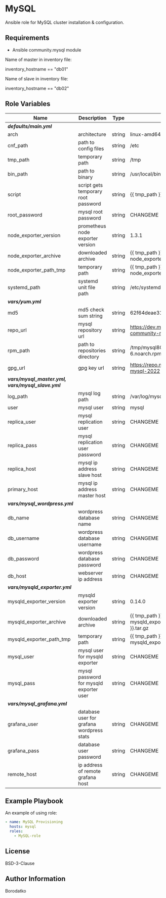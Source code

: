 MySQL
=========

Ansible role for MySQL cluster installation & configuration.


Requirements
------------

 - Ansible community.mysql module

Name of master in inventory file:

inventory_hostname == "db01"

Name of slave in inventory file:

inventory_hostname == "db02"


Role Variables
--------------

| Name | Description | Type | Default Value|
|------|-------------|------|---------|
| ***defaults/main.yml*** |
| arch | architecture  | string | linux-amd64 |
| cnf_path | path to config files | string | /etc |
| tmp_path | temporary path  | string | /tmp |
| bin_path | path to binary  | string | /usr/local/bin |
| script | script gets temporary root password | string | {{ tmp_path }}/script.sh |
| root_password | mysql root password | string | CHANGEME |
| node_exporter_version | prometheus node exporter version | string | 1.3.1 |
| node_exporter_archive | downloaded archive | string | {{ tmp_path }}/node_exporter-{{ node_exporter_version }}.{{ arch }}.tar.gz |
| node_exporter_path_tmp | temporary path | string | {{ tmp_path }}/node_exporter-{{ node_exporter_version }}.{{ arch }} |
| systemd_path | systemd unit file path | string | /etc/systemd/system |
| ***vars/yum.yml*** |
| md5 | md5 check sum string | string | 62f64deae31dcc2399a0ebe05366498f |
| repo_url | mysql repository url | string | https://dev.mysql.com/get/mysql80-community-release-el7-6.noarch.rpm |
| rpm_path | path to repositories directory | string | /tmp/mysql80-community-release-el7-6.noarch.rpm |
| gpg_url | gpg key url | string | https://repo.mysql.com/RPM-GPG-KEY-mysql-2022 |
| ***vars/mysql_master.yml, vars/mysql_slave.yml*** | 
| log_path | mysql log path | string | /var/log/mysql |
| user | mysql user | string | mysql |
| replica_user | mysql replication user | string | CHANGEME |
| replica_pass | mysql replication user password | string | CHANGEME |
| replica_host | mysql ip address slave host | string | CHANGEME |
| primary_host | mysql ip address master host | string | CHANGEME |
| ***vars/mysql_wordpress.yml*** |
| db_name | wordpress database name | string | CHANGEME |
| db_username | wordpress database username | string | CHANGEME |
| db_password | wordpress database password | string | CHANGEME |
| db_host | webserver ip address | string | CHANGEME |
| ***vars/mysqld_exporter.yml*** |
| mysqld_exporter_version | mysqld exporter version | string | 0.14.0 |
| mysqld_exporter_archive | downloaded archive | string | {{ tmp_path }}/mysqld_exporter-{{ mysqld_exporter_version }}.{{ arch }}.tar.gz |
| mysqld_exporter_path_tmp | temporary path | string | {{ tmp_path }}/mysqld_exporter-{{ mysqld_exporter_version }}.{{ arch }} |
| mysql_user | mysql user for mysqld exporter | string | CHANGEME |
| mysql_pass | mysql password for mysqld exporter user | string | CHANGEME |
| ***vars/mysql_grafana.yml***|
| grafana_user | database user for grafana wordpress stats | string | CHANGEME |
| grafana_pass | database user password | string | CHANGEME |
| remote_host | ip address of remote grafana host | string | CHANGEME |


Example Playbook
----------------

An example of using role:

```yaml
- name: MySQL Provisioning
  hosts: mysql
  roles:
    - MySQL-role
```


License
-------

BSD-3-Clause


Author Information
------------------

Borodatko
